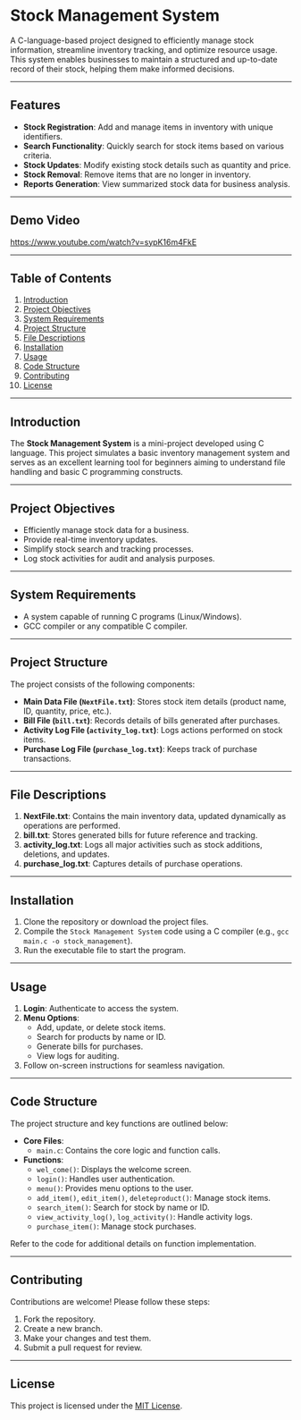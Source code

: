 
# Stock Management System  

A C-language-based project designed to efficiently manage stock information, streamline inventory tracking, and optimize resource usage. This system enables businesses to maintain a structured and up-to-date record of their stock, helping them make informed decisions.

---

## Features  
- **Stock Registration**: Add and manage items in inventory with unique identifiers.  
- **Search Functionality**: Quickly search for stock items based on various criteria.  
- **Stock Updates**: Modify existing stock details such as quantity and price.  
- **Stock Removal**: Remove items that are no longer in inventory.  
- **Reports Generation**: View summarized stock data for business analysis.

---

## Demo Video
https://www.youtube.com/watch?v=sypK16m4FkE

---

## Table of Contents  
1. [Introduction](#introduction)  
2. [Project Objectives](#project-objectives)  
3. [System Requirements](#system-requirements)  
4. [Project Structure](#project-structure)  
5. [File Descriptions](#file-descriptions)  
6. [Installation](#installation)  
7. [Usage](#usage)  
8. [Code Structure](#code-structure)  
9. [Contributing](#contributing)  
10. [License](#license)  

---

## Introduction  
The **Stock Management System** is a mini-project developed using C language. This project simulates a basic inventory management system and serves as an excellent learning tool for beginners aiming to understand file handling and basic C programming constructs.

---

## Project Objectives  
- Efficiently manage stock data for a business.  
- Provide real-time inventory updates.  
- Simplify stock search and tracking processes.  
- Log stock activities for audit and analysis purposes.

---

## System Requirements  
- A system capable of running C programs (Linux/Windows).  
- GCC compiler or any compatible C compiler.  

---

## Project Structure  
The project consists of the following components:  
- **Main Data File (`NextFile.txt`)**: Stores stock item details (product name, ID, quantity, price, etc.).  
- **Bill File (`bill.txt`)**: Records details of bills generated after purchases.  
- **Activity Log File (`activity_log.txt`)**: Logs actions performed on stock items.  
- **Purchase Log File (`purchase_log.txt`)**: Keeps track of purchase transactions.  

---

## File Descriptions  
1. **NextFile.txt**: Contains the main inventory data, updated dynamically as operations are performed.  
2. **bill.txt**: Stores generated bills for future reference and tracking.  
3. **activity_log.txt**: Logs all major activities such as stock additions, deletions, and updates.  
4. **purchase_log.txt**: Captures details of purchase operations.  

---

## Installation  
1. Clone the repository or download the project files.  
2. Compile the `Stock Management System` code using a C compiler (e.g., `gcc main.c -o stock_management`).  
3. Run the executable file to start the program.  

---

## Usage  
1. **Login**: Authenticate to access the system.  
2. **Menu Options**:  
   - Add, update, or delete stock items.  
   - Search for products by name or ID.  
   - Generate bills for purchases.  
   - View logs for auditing.  
3. Follow on-screen instructions for seamless navigation.  

---

## Code Structure  
The project structure and key functions are outlined below:  
- **Core Files**:  
  - `main.c`: Contains the core logic and function calls.  
- **Functions**:  
  - `wel_come()`: Displays the welcome screen.  
  - `login()`: Handles user authentication.  
  - `menu()`: Provides menu options to the user.  
  - `add_item()`, `edit_item()`, `deleteproduct()`: Manage stock items.  
  - `search_item()`: Search for stock by name or ID.  
  - `view_activity_log()`, `log_activity()`: Handle activity logs.  
  - `purchase_item()`: Manage stock purchases.  

Refer to the code for additional details on function implementation.

---

## Contributing  
Contributions are welcome! Please follow these steps:  
1. Fork the repository.  
2. Create a new branch.  
3. Make your changes and test them.  
4. Submit a pull request for review.  

---

## License  
This project is licensed under the [MIT License](https://github.com/Saaarthak0102/Stock-Management/blob/main/LICENSE).  


